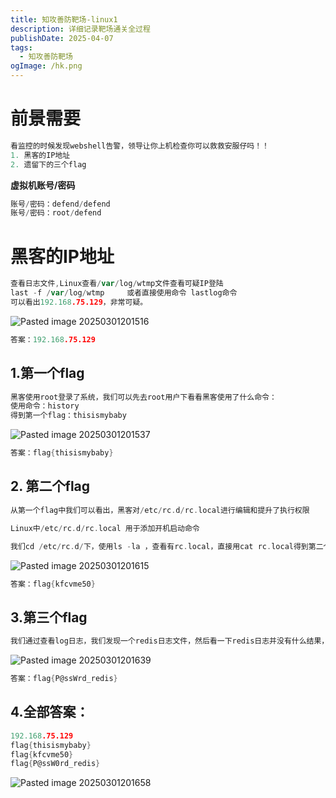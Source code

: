 ```yaml
---
title: 知攻善防靶场-linux1
description: 详细记录靶场通关全过程
publishDate: 2025-04-07
tags:
  - 知攻善防靶场
ogImage: /hk.png
---
```

# 前景需要
```go
看监控的时候发现webshell告警，领导让你上机检查你可以救救安服仔吗！！
1. 黑客的IP地址
2. 遗留下的三个flag
```
**虚拟机账号/密码**
```go
账号/密码：defend/defend
账号/密码：root/defend
```
# 黑客的IP地址
```go
查看日志文件,Linux查看/var/log/wtmp文件查看可疑IP登陆
last -f /var/log/wtmp     或者直接使用命令 lastlog命令
可以看出192.168.75.129，非常可疑。
```

![Pasted image 20250301201516](https://blogslimer.oss-cn-shanghai.aliyuncs.com/blog/Pasted%20image%2020250301201516.png)

```go
答案：192.168.75.129
```
## 1.第一个flag
```go
黑客使用root登录了系统，我们可以先去root用户下看看黑客使用了什么命令：
使用命令：history
得到第一个flag：thisismybaby
```

![Pasted image 20250301201537](https://blogslimer.oss-cn-shanghai.aliyuncs.com/blog/Pasted%20image%2020250301201537.png)

```go
答案：flag{thisismybaby}
```
## 2. 第二个flag
```go
从第一个flag中我们可以看出，黑客对/etc/rc.d/rc.local进行编辑和提升了执行权限

Linux中/etc/rc.d/rc.local 用于添加开机启动命令

我们cd /etc/rc.d/下，使用ls -la ，查看有rc.local，直接用cat rc.local得到第二个flag
```

![Pasted image 20250301201615](https://blogslimer.oss-cn-shanghai.aliyuncs.com/blog/Pasted%20image%2020250301201615.png)

```go
答案：flag{kfcvme50}
```
## 3.第三个flag
```go
我们通过查看log日志，我们发现一个redis日志文件，然后看一下redis日志并没有什么结果，那么我们去看一下redis配置文件（more /etc/redis.conf）就得到第三个flag。
```

![Pasted image 20250301201639](https://blogslimer.oss-cn-shanghai.aliyuncs.com/blog/Pasted%20image%2020250301201639.png)

```go
答案：flag{P@ssWrd_redis}
```
## 4.全部答案：
```go
192.168.75.129
flag{thisismybaby}
flag{kfcvme50}
flag{P@ssW0rd_redis}
```

![Pasted image 20250301201658](https://blogslimer.oss-cn-shanghai.aliyuncs.com/blog/Pasted%20image%2020250301201658.png)
